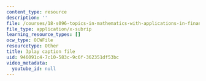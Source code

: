 ```yaml
---
content_type: resource
description: ''
file: /courses/18-s096-topics-in-mathematics-with-applications-in-finance-fall-2013/946091c47c10583c9c6f362351df53bc_uBeM1FUk4Ps.srt
file_type: application/x-subrip
learning_resource_types: []
ocw_type: OCWFile
resourcetype: Other
title: 3play caption file
uid: 946091c4-7c10-583c-9c6f-362351df53bc
video_metadata:
  youtube_id: null
---
```

